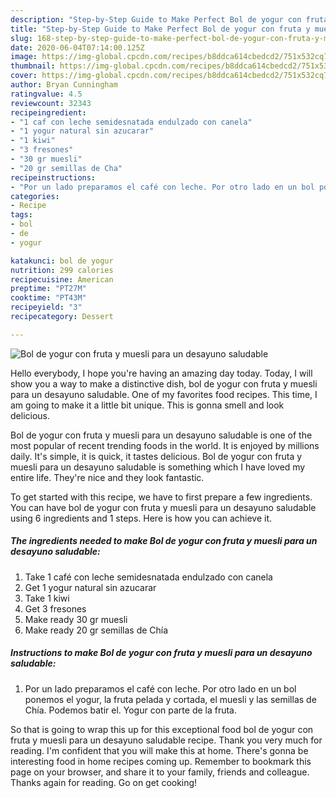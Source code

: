 ```yaml
---
description: "Step-by-Step Guide to Make Perfect Bol de yogur con fruta y muesli para un desayuno saludable"
title: "Step-by-Step Guide to Make Perfect Bol de yogur con fruta y muesli para un desayuno saludable"
slug: 168-step-by-step-guide-to-make-perfect-bol-de-yogur-con-fruta-y-muesli-para-un-desayuno-saludable
date: 2020-06-04T07:14:00.125Z
image: https://img-global.cpcdn.com/recipes/b8ddca614cbedcd2/751x532cq70/bol-de-yogur-con-fruta-y-muesli-para-un-desayuno-saludable-foto-principal.jpg
thumbnail: https://img-global.cpcdn.com/recipes/b8ddca614cbedcd2/751x532cq70/bol-de-yogur-con-fruta-y-muesli-para-un-desayuno-saludable-foto-principal.jpg
cover: https://img-global.cpcdn.com/recipes/b8ddca614cbedcd2/751x532cq70/bol-de-yogur-con-fruta-y-muesli-para-un-desayuno-saludable-foto-principal.jpg
author: Bryan Cunningham
ratingvalue: 4.5
reviewcount: 32343
recipeingredient:
- "1 caf con leche semidesnatada endulzado con canela"
- "1 yogur natural sin azucarar"
- "1 kiwi"
- "3 fresones"
- "30 gr muesli"
- "20 gr semillas de Cha"
recipeinstructions:
- "Por un lado preparamos el café con leche. Por otro lado en un bol ponemos el yogur, la fruta pelada y cortada, el muesli y las semillas de Chía. Podemos batir el. Yogur con parte de la fruta."
categories:
- Recipe
tags:
- bol
- de
- yogur

katakunci: bol de yogur 
nutrition: 299 calories
recipecuisine: American
preptime: "PT27M"
cooktime: "PT43M"
recipeyield: "3"
recipecategory: Dessert

---
```



![Bol de yogur con fruta y muesli para un desayuno saludable](https://img-global.cpcdn.com/recipes/b8ddca614cbedcd2/751x532cq70/bol-de-yogur-con-fruta-y-muesli-para-un-desayuno-saludable-foto-principal.jpg)

Hello everybody, I hope you're having an amazing day today. Today, I will show you a way to make a distinctive dish, bol de yogur con fruta y muesli para un desayuno saludable. One of my favorites food recipes. This time, I am going to make it a little bit unique. This is gonna smell and look delicious.



Bol de yogur con fruta y muesli para un desayuno saludable is one of the most popular of recent trending foods in the world. It is enjoyed by millions daily. It's simple, it is quick, it tastes delicious. Bol de yogur con fruta y muesli para un desayuno saludable is something which I have loved my entire life. They're nice and they look fantastic.


To get started with this recipe, we have to first prepare a few ingredients. You can have bol de yogur con fruta y muesli para un desayuno saludable using 6 ingredients and 1 steps. Here is how you can achieve it.

<!--inarticleads1-->

##### The ingredients needed to make Bol de yogur con fruta y muesli para un desayuno saludable:

1. Take 1 café con leche semidesnatada endulzado con canela
1. Get 1 yogur natural sin azucarar
1. Take 1 kiwi
1. Get 3 fresones
1. Make ready 30 gr muesli
1. Make ready 20 gr semillas de Chía




<!--inarticleads2-->

##### Instructions to make Bol de yogur con fruta y muesli para un desayuno saludable:

1. Por un lado preparamos el café con leche. Por otro lado en un bol ponemos el yogur, la fruta pelada y cortada, el muesli y las semillas de Chía. Podemos batir el. Yogur con parte de la fruta.




So that is going to wrap this up for this exceptional food bol de yogur con fruta y muesli para un desayuno saludable recipe. Thank you very much for reading. I'm confident that you will make this at home. There's gonna be interesting food in home recipes coming up. Remember to bookmark this page on your browser, and share it to your family, friends and colleague. Thanks again for reading. Go on get cooking!
